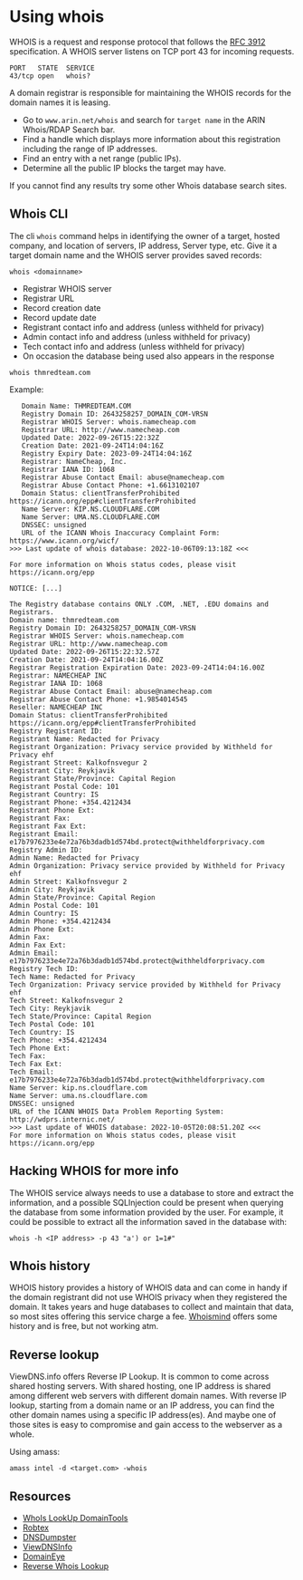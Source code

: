 # Using whois

WHOIS is a request and response protocol that follows the [RFC 3912](https://www.ietf.org/rfc/rfc3912.txt) 
specification. A WHOIS server listens on TCP port 43 for incoming requests. 

    PORT   STATE  SERVICE
    43/tcp open   whois?

A domain registrar is responsible for maintaining the WHOIS records for the domain names it is leasing. 

* Go to `www.arin.net/whois` and search for `target name` in the ARIN Whois/RDAP Search bar.
* Find a handle which displays more information about this registration including the range of IP addresses.
* Find an entry with a net range (public IPs).
* Determine all the public IP blocks the target may have.

If you cannot find any results try some other Whois database search sites.

## Whois CLI

The cli `whois` command helps in identifying the owner of a target, hosted company, and location of servers, 
IP address, Server type, etc. Give it a target domain name and the WHOIS server provides saved records:

```text
whois <domainname>
```

* Registrar WHOIS server
* Registrar URL
* Record creation date
* Record update date
* Registrant contact info and address (unless withheld for privacy)
* Admin contact info and address (unless withheld for privacy)
* Tech contact info and address (unless withheld for privacy)
* On occasion the database being used also appears in the response

```text
whois thmredteam.com
```

Example:

```text
   Domain Name: THMREDTEAM.COM
   Registry Domain ID: 2643258257_DOMAIN_COM-VRSN
   Registrar WHOIS Server: whois.namecheap.com
   Registrar URL: http://www.namecheap.com
   Updated Date: 2022-09-26T15:22:32Z
   Creation Date: 2021-09-24T14:04:16Z
   Registry Expiry Date: 2023-09-24T14:04:16Z
   Registrar: NameCheap, Inc.
   Registrar IANA ID: 1068
   Registrar Abuse Contact Email: abuse@namecheap.com
   Registrar Abuse Contact Phone: +1.6613102107
   Domain Status: clientTransferProhibited https://icann.org/epp#clientTransferProhibited
   Name Server: KIP.NS.CLOUDFLARE.COM
   Name Server: UMA.NS.CLOUDFLARE.COM
   DNSSEC: unsigned
   URL of the ICANN Whois Inaccuracy Complaint Form: https://www.icann.org/wicf/
>>> Last update of whois database: 2022-10-06T09:13:18Z <<<

For more information on Whois status codes, please visit https://icann.org/epp

NOTICE: [...]

The Registry database contains ONLY .COM, .NET, .EDU domains and
Registrars.
Domain name: thmredteam.com
Registry Domain ID: 2643258257_DOMAIN_COM-VRSN
Registrar WHOIS Server: whois.namecheap.com
Registrar URL: http://www.namecheap.com
Updated Date: 2022-09-26T15:22:32.57Z
Creation Date: 2021-09-24T14:04:16.00Z
Registrar Registration Expiration Date: 2023-09-24T14:04:16.00Z
Registrar: NAMECHEAP INC
Registrar IANA ID: 1068
Registrar Abuse Contact Email: abuse@namecheap.com
Registrar Abuse Contact Phone: +1.9854014545
Reseller: NAMECHEAP INC
Domain Status: clientTransferProhibited https://icann.org/epp#clientTransferProhibited
Registry Registrant ID: 
Registrant Name: Redacted for Privacy
Registrant Organization: Privacy service provided by Withheld for Privacy ehf
Registrant Street: Kalkofnsvegur 2 
Registrant City: Reykjavik
Registrant State/Province: Capital Region
Registrant Postal Code: 101
Registrant Country: IS
Registrant Phone: +354.4212434
Registrant Phone Ext: 
Registrant Fax: 
Registrant Fax Ext: 
Registrant Email: e17b7976233e4e72a76b3dadb1d574bd.protect@withheldforprivacy.com
Registry Admin ID: 
Admin Name: Redacted for Privacy
Admin Organization: Privacy service provided by Withheld for Privacy ehf
Admin Street: Kalkofnsvegur 2 
Admin City: Reykjavik
Admin State/Province: Capital Region
Admin Postal Code: 101
Admin Country: IS
Admin Phone: +354.4212434
Admin Phone Ext: 
Admin Fax: 
Admin Fax Ext: 
Admin Email: e17b7976233e4e72a76b3dadb1d574bd.protect@withheldforprivacy.com
Registry Tech ID: 
Tech Name: Redacted for Privacy
Tech Organization: Privacy service provided by Withheld for Privacy ehf
Tech Street: Kalkofnsvegur 2 
Tech City: Reykjavik
Tech State/Province: Capital Region
Tech Postal Code: 101
Tech Country: IS
Tech Phone: +354.4212434
Tech Phone Ext: 
Tech Fax: 
Tech Fax Ext: 
Tech Email: e17b7976233e4e72a76b3dadb1d574bd.protect@withheldforprivacy.com
Name Server: kip.ns.cloudflare.com
Name Server: uma.ns.cloudflare.com
DNSSEC: unsigned
URL of the ICANN WHOIS Data Problem Reporting System: http://wdprs.internic.net/
>>> Last update of WHOIS database: 2022-10-05T20:08:51.20Z <<<
For more information on Whois status codes, please visit https://icann.org/epp
```

## Hacking WHOIS for more info

The WHOIS service always needs to use a database to store and extract the information, and a possible SQLInjection 
could be present when querying the database from some information provided by the user. For example, it could be 
possible to extract all the information saved in the database with: 

    whois -h <IP address> -p 43 "a') or 1=1#" 

## Whois history

WHOIS history provides a history of WHOIS data and can come in handy if the domain registrant did not use WHOIS 
privacy when they registered the domain. It takes years and huge databases to collect and maintain that data, so most 
sites offering this service charge a fee. [Whoismind](https://whoismind.com) offers some history and is free, but not working atm.

## Reverse lookup

ViewDNS.info offers Reverse IP Lookup. It is common to come across shared hosting servers. With shared hosting, 
one IP address is shared among different web servers with different domain names. With reverse IP lookup, 
starting from a domain name or an IP address, you can find the other domain names using a specific IP address(es). 
And maybe one of those sites is easy to compromise and gain access to the webserver as a whole.

Using amass:

    amass intel -d <target.com> -whois

## Resources

* [WhoIs LookUp DomainTools](https://whois.domaintools.com/)
* [Robtex](https://www.robtex.com/)
* [DNSDumpster](https://dnsdumpster.com/)
* [ViewDNSInfo](https://viewdns.info/reversewhois/)
* [DomainEye](https://domaineye.com/reverse-whois)
* [Reverse Whois Lookup](https://www.reversewhois.io/)